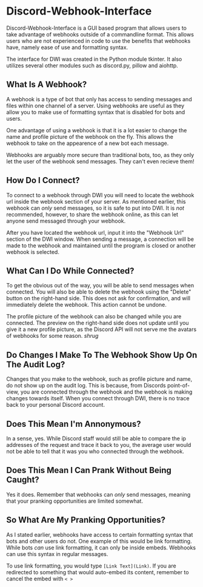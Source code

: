 # Discord-Webhook-Interface

Discord-Webhook-Interface is a GUI based program that allows users to take advantage of webhooks outside of a commandline format. This allows users who are not experienced in code to use the benefits that webhooks have, namely ease of use and formatting syntax. 

The interface for DWI was created in the Python module tkinter. It also utilizes several other modules such as discord.py, pillow and aiohttp.

## What Is A Webhook?

A webhook is a type of bot that only has access to sending messages and files within one channel of a server. Using webhooks are useful as they allow you to make use of formatting syntax that is disabled for bots and users. 

One advantage of using a webhook is that it is a lot easier to change the name and profile picture of the webhook on the fly. This allows the webhook to take on the appearence of a new bot each message.

Webhooks are arguably more secure than traditional bots, too, as they only let the user of the webhook send messages. They can't even recieve them!

## How Do I Connect?

To connect to a webhook through DWI you will need to locate the webhook url inside the webhook section of your server. As mentioned earlier, this webhook can *only* send messages, so it is safe to put into DWI. It is *not* recommended, however, to share the webhook online, as this can let anyone send messaged through your webhook.

After you have located the webhook url, input it into the "Webhook Url" section of the DWI window. When sending a message, a connection will be made to the webhook and maintained until the program is closed or another webhook is selected.

## What Can I Do While Connected?

To get the obvious out of the way, you will be able to send messages when connected. You will also be able to delete the webhook using the "Delete" button on the right-hand side. This does not ask for confirmation, and will immediately delete the webhook. This action cannot be undone.

The profile picture of the webhook can also be changed while you are connected. The preview on the right-hand side does not update until you give it a new profile picture, as the Discord API will not serve me the avatars of webhooks for some reason. *shrug*

## Do Changes I Make To The Webhook Show Up On The Audit Log?

Changes that you make to the webhook, such as profile picture and name, do not show up on the audit log. This is because, from Discords point-of-view, you are connected through the webhook and the webhook is making changes towards itself. When you connect through DWI, there is no trace back to your personal Discord account.

## Does This Mean I'm Annonymous?

In a sense, yes. While Discord staff would still be able to compare the ip addresses of the request and trace it back to you, the average user would not be able to tell that it was you who connected through the webhook.

## Does This Mean I Can Prank Without Being Caught?

Yes it does. Remember that webhooks can *only* send messages, meaning that your pranking opportunities are limited somewhat.

## So What Are My Pranking Opportunities?

As I stated earlier, webhooks have access to certain formatting syntax that bots and other users do not. One example of this would be link formatting. While bots *can* use link formatting, it can only be inside embeds. Webhooks can use this syntax in regular messages.

To use link formatting, you would type ``[Link Text](Link)``. If you are redirected to something that would auto-embed its content, remember to cancel the embed with ``< >``
